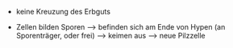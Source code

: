 - keine Kreuzung des Erbguts 

- Zellen bilden Sporen --> befinden sich am Ende von Hypen (an Sporenträger, oder frei) --> keimen aus --> neue Pilzzelle 